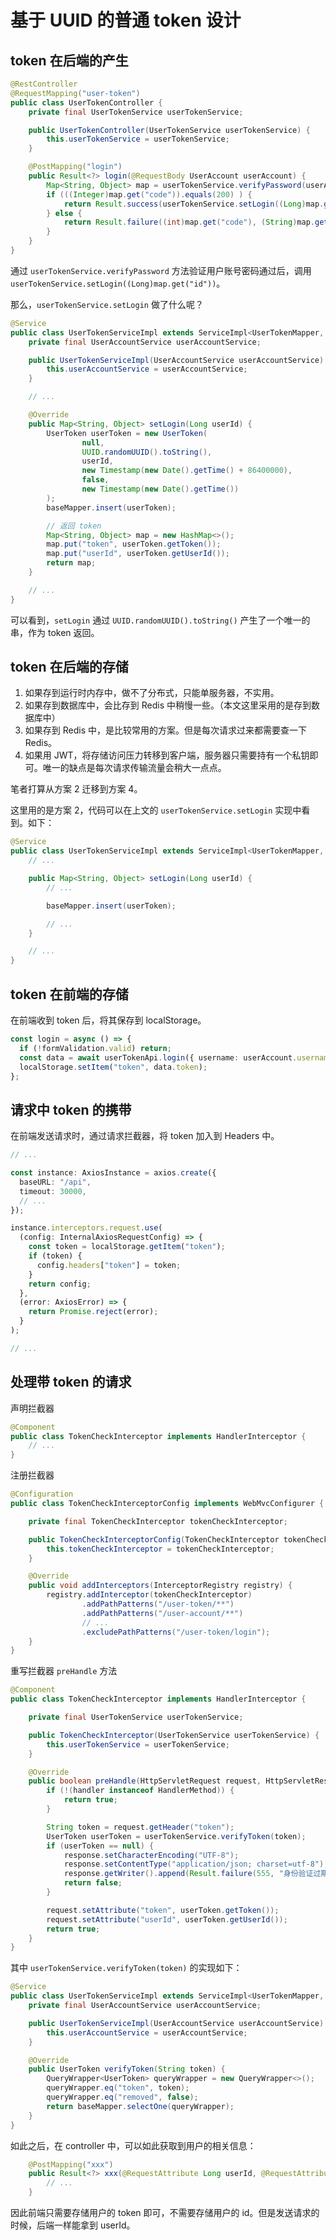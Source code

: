 # 基于 UUID 的普通 token 设计

## token 在后端的产生

``` java
@RestController
@RequestMapping("user-token")
public class UserTokenController {
    private final UserTokenService userTokenService;

    public UserTokenController(UserTokenService userTokenService) {
        this.userTokenService = userTokenService;
    }

    @PostMapping("login")
    public Result<?> login(@RequestBody UserAccount userAccount) {
        Map<String, Object> map = userTokenService.verifyPassword(userAccount.getUsername(), userAccount.getPassword());
        if (((Integer)map.get("code")).equals(200) ) {
            return Result.success(userTokenService.setLogin((Long)map.get("id")));
        } else {
            return Result.failure((int)map.get("code"), (String)map.get("msg"), null);
        }
    }
}
```

通过 `userTokenService.verifyPassword` 方法验证用户账号密码通过后，调用 `userTokenService.setLogin((Long)map.get("id"))`。

那么，`userTokenService.setLogin` 做了什么呢？

``` java
@Service
public class UserTokenServiceImpl extends ServiceImpl<UserTokenMapper, UserToken> implements UserTokenService {
    private final UserAccountService userAccountService;

    public UserTokenServiceImpl(UserAccountService userAccountService) {
        this.userAccountService = userAccountService;
    }

    // ...

    @Override
    public Map<String, Object> setLogin(Long userId) {
        UserToken userToken = new UserToken(
                null,
                UUID.randomUUID().toString(),
                userId,
                new Timestamp(new Date().getTime() + 86400000),
                false,
                new Timestamp(new Date().getTime())
        );
        baseMapper.insert(userToken);

        // 返回 token
        Map<String, Object> map = new HashMap<>();
        map.put("token", userToken.getToken());
        map.put("userId", userToken.getUserId());
        return map;
    }

    // ...
}
```

可以看到，`setLogin` 通过 `UUID.randomUUID().toString()` 产生了一个唯一的串，作为 token 返回。

## token 在后端的存储

1. 如果存到运行时内存中，做不了分布式，只能单服务器，不实用。
2. 如果存到数据库中，会比存到 Redis 中稍慢一些。（本文这里采用的是存到数据库中）
3. 如果存到 Redis 中，是比较常用的方案。但是每次请求过来都需要查一下 Redis。
4. 如果用 JWT，将存储访问压力转移到客户端，服务器只需要持有一个私钥即可。唯一的缺点是每次请求传输流量会稍大一点点。

笔者打算从方案 2 迁移到方案 4。

这里用的是方案 2，代码可以在上文的 `userTokenService.setLogin` 实现中看到。如下：

``` java
@Service
public class UserTokenServiceImpl extends ServiceImpl<UserTokenMapper, UserToken> implements UserTokenService {
    // ...

    public Map<String, Object> setLogin(Long userId) {
        // ...

        baseMapper.insert(userToken);

        // ...
    }

    // ...
}
```


## token 在前端的存储

在前端收到 token 后，将其保存到 localStorage。

``` ts
const login = async () => {
  if (!formValidation.valid) return;
  const data = await userTokenApi.login({ username: userAccount.username, password: userAccount.password });
  localStorage.setItem("token", data.token);
};
```

## 请求中 token 的携带

在前端发送请求时，通过请求拦截器，将 token 加入到 Headers 中。

``` ts
// ...

const instance: AxiosInstance = axios.create({
  baseURL: "/api",
  timeout: 30000,
  // ...
});

instance.interceptors.request.use(
  (config: InternalAxiosRequestConfig) => {
    const token = localStorage.getItem("token");
    if (token) {
      config.headers["token"] = token;
    }
    return config;
  },
  (error: AxiosError) => {
    return Promise.reject(error);
  }
);

// ...
```

## 处理带 token 的请求

声明拦截器

``` java
@Component
public class TokenCheckInterceptor implements HandlerInterceptor {
    // ...
}
```

注册拦截器

``` java
@Configuration
public class TokenCheckInterceptorConfig implements WebMvcConfigurer {

    private final TokenCheckInterceptor tokenCheckInterceptor;

    public TokenCheckInterceptorConfig(TokenCheckInterceptor tokenCheckInterceptor) {
        this.tokenCheckInterceptor = tokenCheckInterceptor;
    }

    @Override
    public void addInterceptors(InterceptorRegistry registry) {
        registry.addInterceptor(tokenCheckInterceptor)
                .addPathPatterns("/user-token/**")
                .addPathPatterns("/user-account/**")
                // ...
                .excludePathPatterns("/user-token/login");
    }
}
```

重写拦截器 `preHandle` 方法

``` java
@Component
public class TokenCheckInterceptor implements HandlerInterceptor {

    private final UserTokenService userTokenService;

    public TokenCheckInterceptor(UserTokenService userTokenService) {
        this.userTokenService = userTokenService;
    }

    @Override
    public boolean preHandle(HttpServletRequest request, HttpServletResponse response, Object handler) throws Exception {
        if (!(handler instanceof HandlerMethod)) {
            return true;
        }

        String token = request.getHeader("token");
        UserToken userToken = userTokenService.verifyToken(token);
        if (userToken == null) {
            response.setCharacterEncoding("UTF-8");
            response.setContentType("application/json; charset=utf-8");
            response.getWriter().append(Result.failure(555, "身份验证过期", null).toString());
            return false;
        }

        request.setAttribute("token", userToken.getToken());
        request.setAttribute("userId", userToken.getUserId());
        return true;
    }
}
```

其中 `userTokenService.verifyToken(token)` 的实现如下：

``` java
@Service
public class UserTokenServiceImpl extends ServiceImpl<UserTokenMapper, UserToken> implements UserTokenService {
    private final UserAccountService userAccountService;

    public UserTokenServiceImpl(UserAccountService userAccountService) {
        this.userAccountService = userAccountService;
    }

    @Override
    public UserToken verifyToken(String token) {
        QueryWrapper<UserToken> queryWrapper = new QueryWrapper<>();
        queryWrapper.eq("token", token);
        queryWrapper.eq("removed", false);
        return baseMapper.selectOne(queryWrapper);
    }
}
```

如此之后，在 controller 中，可以如此获取到用户的相关信息：

``` java
    @PostMapping("xxx")
    public Result<?> xxx(@RequestAttribute Long userId, @RequestAttribute String token) {
        // ...
    }
```

因此前端只需要存储用户的 token 即可，不需要存储用户的 id。但是发送请求的时候，后端一样能拿到 userId。
